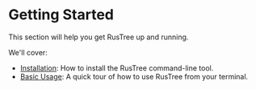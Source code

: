 # Getting Started

This section will help you get RusTree up and running.

We'll cover:
- [Installation](./getting_started/installation.md): How to install the RusTree command-line tool.
- [Basic Usage](./getting_started/basic_usage.md): A quick tour of how to use RusTree from your terminal.